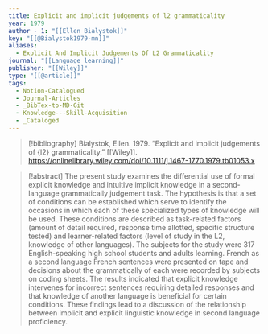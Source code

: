 ```yaml
---
title: Explicit and implicit judgements of l2 grammaticality
year: 1979
author - 1: "[[Ellen Bialystok]]"
key: "[[@Bialystok1979-mn]]"
aliases:
  - Explicit And Implicit Judgements Of L2 Grammaticality
journal: "[[Language learning]]"
publisher: "[[Wiley]]"
type: "[[@article]]"
tags:
  - Notion-Catalogued
  - Journal-Articles
  - _BibTex-to-MD-Git
  - Knowledge---Skill-Acquisition
  - _Cataloged
---
```


> [!bibliography]
> Bialystok, Ellen. 1979. “Explicit and implicit judgements of {l2} grammaticality.” [[Wiley]]. https://onlinelibrary.wiley.com/doi/10.1111/j.1467-1770.1979.tb01053.x

> [!abstract]
> The present study examines the differential use of formal explicit knowledge and intuitive implicit knowledge in a second-language grammatically judgement task. The hypothesis is that a set of conditions can be established which serve to identify the occasions in which each of these specialized types of knowledge will be used. These conditions are described as task-related factors (amount of detail required, response time allotted, specific structure tested) and learner-related factors (level of study in the L2, knowledge of other languages). The subjects for the study were 317 English-speaking high school students and adults learning. French as a second language French sentences were presented on tape and decisions about the grammatically of each were recorded by subjects on coding sheets. The results indicated that explicit knowledge intervenes for incorrect sentences requiring detailed responses and that knowledge of another language is beneficial for certain conditions. These findings lead to a discussion of the relationship between implicit and explicit linguistic knowledge in second language proficiency.
